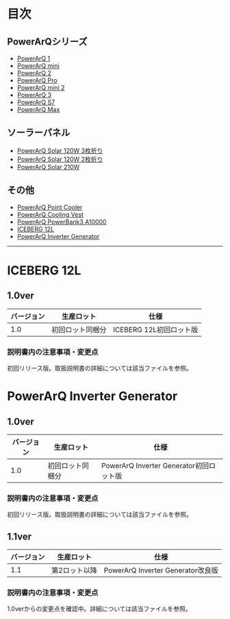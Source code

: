 # 目次

## PowerArQシリーズ

- [PowerArQ 1](#hte008)
- [PowerArQ mini](#hte032)
- [PowerArQ 2](#ac50)
- [PowerArQ Pro](#hte060)
- [PowerArQ mini 2](#ac30)
- [PowerArQ 3](#pa50)
- [PowerArQ S7](#pa70)
- [PowerArQ Max](#pa200)

## ソーラーパネル

- [PowerArQ Solar 120W 3枚折り](#l0829)
- [PowerArQ Solar 120W 2枚折り](#l0977)
- [PowerArQ Solar 210W](#l0838)



## その他

-  [PowerArQ Point Cooler](#powerarq-point-cooler-ポイントクーラー)
- [PowerArQ Cooling Vest](#powerarq-cooling-vest-冷却ベスト)
- [PowerArQ PowerBank3 A10000](#powerarq-powerbank3-a10000-モバイルバッテリー)
- [ICEBERG 12L](#iceberg-12l)
- [PowerArQ Inverter Generator](#powerarq-inverter-generator)


- - -

# ICEBERG 12L<a id="iceberg-12l"></a>

## 1.0ver

| バージョン | 生産ロット | 仕様 |
| --- | --- | --- |
| 1.0 | 初回ロット同梱分 | ICEBERG 12L初回ロット版 |

### 説明書内の注意事項・変更点

初回リリース版。取扱説明書の詳細については該当ファイルを参照。

# PowerArQ Inverter Generator<a id="powerarq-inverter-generator"></a>

## 1.0ver

| バージョン | 生産ロット | 仕様 |
| --- | --- | --- |
| 1.0 | 初回ロット同梱分 | PowerArQ Inverter Generator初回ロット版 |

### 説明書内の注意事項・変更点

初回リリース版。取扱説明書の詳細については該当ファイルを参照。

## 1.1ver

| バージョン | 生産ロット | 仕様 |
| --- | --- | --- |
| 1.1 | 第2ロット以降 | PowerArQ Inverter Generator改良版 |

### 説明書内の注意事項・変更点

1.0verからの変更点を確認中。詳細については該当ファイルを参照。